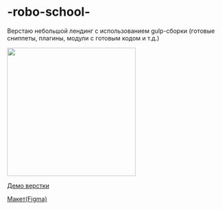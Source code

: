 # -robo-school-
Верстаю небольшой лендинг с использованием gulp-сборки (готовые сниппеты, плагины, модули с готовым кодом и т.д.)

<img height="300px" src="https://i.postimg.cc/ZqqM2BDF/2023-01-04-13-05-57.png">  

  <a href="https://vitebskiy.github.io/Site-layout--robo-school-/">Демо верстки</a>
  
  <a href="https://www.figma.com/file/bSxMNm0CRXFcHQzke8C8W5/Untitled-(Copy)?node-id=0%3A1&t=ds8hgO6OzHuOdD4i-0">Макет(Figma)</a>
  
  
  

